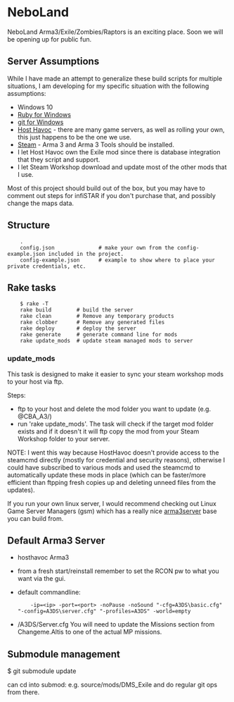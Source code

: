 # NeboLand 

NeboLand Arma3/Exile/Zombies/Raptors is an exciting place.  Soon we will be opening up for public fun.


## Server Assumptions

While I have made an attempt to generalize these build scripts for multiple situations, I 
am developing for my specific situation with the following assumptions:

* Windows 10
* [Ruby for Windows](https://rubyinstaller.org/)
* [git for Windows](https://git-scm.com/downloads)
* [Host Havoc](https://hosthavoc.com/) - there are many game servers, 
  as well as rolling your own, this just happens to be the one we use.
* [Steam](http://store.steampowered.com/) - Arma 3 and Arma 3 Tools should be installed.
* I let Host Havoc own the Exile mod since there is database integration that they script and support.
* I let Steam Workshop download and update most of the other mods that I use.

Most of this project should build out of the box, but you may have to comment out steps for 
infiSTAR if you don't purchase that, and possibly change the maps data.


## Structure

        .
        config.json              # make your own from the config-example.json included in the project.
        config-example.json      # example to show where to place your private credentials, etc.



## Rake tasks

        $ rake -T
        rake build        # build the server
        rake clean        # Remove any temporary products
        rake clobber      # Remove any generated files
        rake deploy       # deploy the server
        rake generate     # generate command line for mods
        rake update_mods  # update steam managed mods to server




### update_mods

This task is designed to make it easier to sync your steam workshop mods to your host via ftp.

Steps:

* ftp to your host and delete the mod folder you want to update (e.g. @CBA_A3/)
* run 'rake update_mods'.  The task will check if the target mod folder exists and if it doesn't it will 
  ftp copy the mod from your Steam Workshop folder to your server.

NOTE: I went this way because HostHavoc doesn't provide access to the steamcmd directly (mostly for credential and
security reasons), otherwise I could have subscribed to various mods and used the steamcmd to automatically update 
these mods in place (which can be faster/more efficient than ftpping fresh copies up and deleting unneed files from the updates).

If you run your own linux server, I would recommend checking out Linux Game Server Managers (gsm) which 
has a really nice [arma3server](https://gameservermanagers.com/lgsm/arma3server/) base you can build from.


## Default Arma3 Server

* hosthavoc Arma3
* from a fresh start/reinstall
  remember to set the RCON pw to what you want via the gui.

* default commandline:

          -ip=<ip> -port=<port> -noPause -noSound "-cfg=A3DS\basic.cfg" "-config=A3DS\server.cfg" "-profiles=A3DS" -world=empty

* /A3DS/Server.cfg
You will need to update the Missions section from Changeme.Altis to one of the actual MP missions.

## Submodule management

$ git submodule update

can cd into submod: e.g. source/mods/DMS_Exile and do regular git ops from there.


